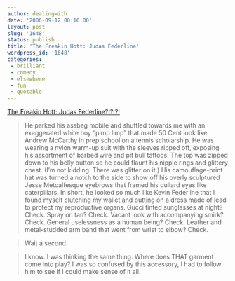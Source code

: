 ```yaml
---
author: dealingwith
date: '2006-09-12 00:16:00'
layout: post
slug: '1648'
status: publish
title: 'The Freakin Hott: Judas Federline'
wordpress_id: '1648'
categories:
 - brilliant
 - comedy
 - elsewhere
 - fun
 - quotable
---
```


[The Freakin Hott: Judas Federline?!?!?!][1]

> He parked his assbag mobile and shuffled towards me with an exaggerated white boy “pimp limp” that made 50 Cent look like Andrew McCarthy in prep school on a tennis scholarship. He was wearing a nylon warm-up suit with the sleeves ripped off, exposing his assortment of barbed wire and pit bull tattoos. The top was zipped down to his belly button so he could flaunt his nipple rings and glittery chest. (I’m not kidding. There was glitter on it.) His camouflage-print hat was turned a notch to the side to show off his overly sculptured Jesse Metcalfesque eyebrows that framed his dullard eyes like caterpillars. In short, he looked so much like Kevin Federline that I found myself clutching my wallet and putting on a dress made of lead to protect my reproductive organs. Gucci tinted sunglasses at night? Check. Spray on tan? Check. Vacant look with accompanying smirk? Check. General uselessness as a human being? Check. Leather and metal-studded arm band that went from wrist to elbow? Check.

> Wait a second.

> I know. I was thinking the same thing. Where does THAT garment come into play? I was so confused by this accessory, I had to follow him to see if I could make sense of it all.

   [1]: http://thefreakinhott.blogspot.com/2006/09/judas-federline.html

